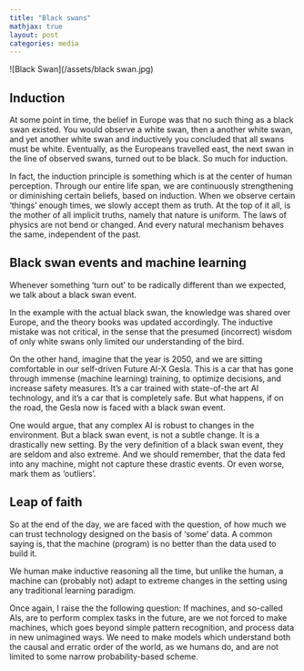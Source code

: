 ```yaml
---
title: "Black swans"
mathjax: true
layout: post
categories: media
---
```


![Black Swan](/assets/black swan.jpg)

## Induction
At some point in time, the belief in Europe was that no such thing as a black swan existed. 
You would observe a white swan, then a another white swan, and yet another white swan and inductively you concluded that all swans must be white.
Eventually, as the Europeans travelled east, the next swan in the line of observed swans, turned out to be black. So much for induction. 

In fact, the induction principle is something which is at the center of human perception. 
Through our entire life span, we are continuously strengthening or diminishing certain beliefs, based on induction. 
When we observe certain ‘things’ enough times, we slowly accept them as truth. At the top of it all, is the mother of all implicit truths, namely that nature is uniform. 
The laws of physics are not bend or changed. And every natural mechanism behaves the same, independent of the past.

## Black swan events and machine learning
Whenever something ‘turn out’ to be radically different than we expected, we talk about a black swan event.   

In the example with the actual black swan, the knowledge was shared over Europe, and the theory books was updated accordingly. 
The inductive mistake was not critical, in the sense that the presumed (incorrect) wisdom of only white swans only limited our understanding of the bird.

On the other hand, imagine that the year is 2050, and we are sitting comfortable in our self-driven Future AI-X Gesla. This is a car that has gone through immense (machine learning) training, to optimize decisions, and increase safety measures. It’s a car trained with state-of-the art AI technology, and it’s a car that is completely safe. 
But what happens, if on the road, the Gesla now is faced with a black swan event. 

One would argue, that any complex AI is robust to changes in the environment. But a black swan event, is not a subtle change. It is a drastically new setting.
By the very definition of a black swan event, they are seldom and also extreme. And we should remember, that the data fed into any machine, might not capture these drastic events. Or even worse, mark them as ‘outliers’.

## Leap of faith
So at the end of the day, we are faced with the question, of how much we can trust technology designed on the basis of ‘some’ data. 
A common saying is, that the machine (program) is no better than the data used to build it. 

We human make inductive reasoning all the time, but unlike the human, a machine can (probably not) adapt to extreme changes in the setting using any traditional learning paradigm. 

Once again, I raise the the following question: If machines, and so-called AIs, are to perform complex tasks in the future, are we not forced to make machines, which goes beyond simple pattern recognition, and process data in new unimagined ways. We need to make models which understand both the causal and erratic order of the world, as we humans do, and are not limited to some narrow probability-based scheme.  
